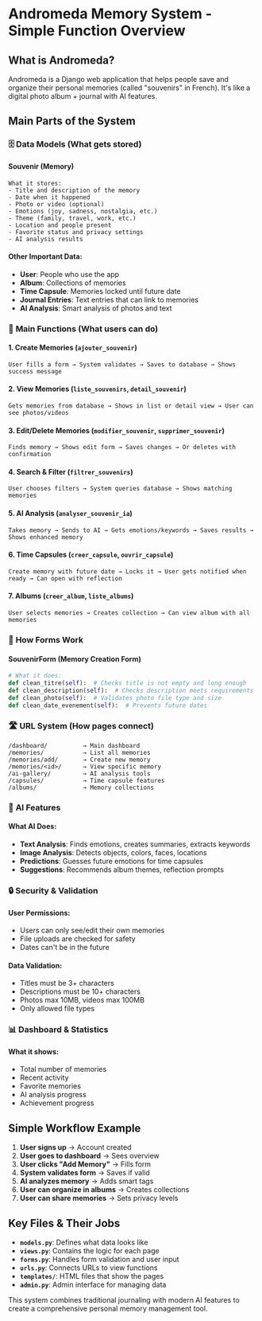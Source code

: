 # Andromeda Memory System - Simple Function Overview

## What is Andromeda?
Andromeda is a Django web application that helps people save and organize their personal memories (called "souvenirs" in French). It's like a digital photo album + journal with AI features.

## Main Parts of the System

### 🗄️ **Data Models (What gets stored)**

#### **Souvenir (Memory)**
```
What it stores:
- Title and description of the memory
- Date when it happened
- Photo or video (optional)
- Emotions (joy, sadness, nostalgia, etc.)
- Theme (family, travel, work, etc.)
- Location and people present
- Favorite status and privacy settings
- AI analysis results
```

#### **Other Important Data**:
- **User**: People who use the app
- **Album**: Collections of memories
- **Time Capsule**: Memories locked until future date
- **Journal Entries**: Text entries that can link to memories
- **AI Analysis**: Smart analysis of photos and text

### 🎯 **Main Functions (What users can do)**

#### **1. Create Memories** (`ajouter_souvenir`)
```
User fills a form → System validates → Saves to database → Shows success message
```

#### **2. View Memories** (`liste_souvenirs`, `detail_souvenir`)
```
Gets memories from database → Shows in list or detail view → User can see photos/videos
```

#### **3. Edit/Delete Memories** (`modifier_souvenir`, `supprimer_souvenir`)
```
Finds memory → Shows edit form → Saves changes → Or deletes with confirmation
```

#### **4. Search & Filter** (`filtrer_souvenirs`)
```
User chooses filters → System queries database → Shows matching memories
```

#### **5. AI Analysis** (`analyser_souvenir_ia`)
```
Takes memory → Sends to AI → Gets emotions/keywords → Saves results → Shows enhanced memory
```

#### **6. Time Capsules** (`creer_capsule`, `ouvrir_capsule`)
```
Create memory with future date → Locks it → User gets notified when ready → Can open with reflection
```

#### **7. Albums** (`creer_album`, `liste_albums`)
```
User selects memories → Creates collection → Can view album with all memories
```

### 🔧 **How Forms Work**

#### **SouvenirForm** (Memory Creation Form)
```python
# What it does:
def clean_titre(self):  # Checks title is not empty and long enough
def clean_description(self):  # Checks description meets requirements
def clean_photo(self):  # Validates photo file type and size
def clean_date_evenement(self):  # Prevents future dates
```

### 🛣️ **URL System (How pages connect)**

```
/dashboard/          → Main dashboard
/memories/           → List all memories
/memories/add/       → Create new memory
/memories/<id>/      → View specific memory
/ai-gallery/         → AI analysis tools
/capsules/           → Time capsule features
/albums/             → Memory collections
```

### 🤖 **AI Features**

#### **What AI Does**:
- **Text Analysis**: Finds emotions, creates summaries, extracts keywords
- **Image Analysis**: Detects objects, colors, faces, locations
- **Predictions**: Guesses future emotions for time capsules
- **Suggestions**: Recommends album themes, reflection prompts

### 🔒 **Security & Validation**

#### **User Permissions**:
- Users can only see/edit their own memories
- File uploads are checked for safety
- Dates can't be in the future

#### **Data Validation**:
- Titles must be 3+ characters
- Descriptions must be 10+ characters
- Photos max 10MB, videos max 100MB
- Only allowed file types

### 📊 **Dashboard & Statistics**

#### **What it shows**:
- Total number of memories
- Recent activity
- Favorite memories
- AI analysis progress
- Achievement progress

## Simple Workflow Example

1. **User signs up** → Account created
2. **User goes to dashboard** → Sees overview
3. **User clicks "Add Memory"** → Fills form
4. **System validates form** → Saves if valid
5. **AI analyzes memory** → Adds smart tags
6. **User can organize in albums** → Creates collections
7. **User can share memories** → Sets privacy levels

## Key Files & Their Jobs

- **`models.py`**: Defines what data looks like
- **`views.py`**: Contains the logic for each page
- **`forms.py`**: Handles form validation and user input
- **`urls.py`**: Connects URLs to view functions
- **`templates/`**: HTML files that show the pages
- **`admin.py`**: Admin interface for managing data

This system combines traditional journaling with modern AI features to create a comprehensive personal memory management tool.